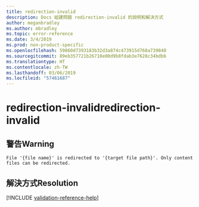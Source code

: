 ```yaml
---
title: redirection-invalid
description: Docs 組建問題 redirection-invalid 的說明和解決方式
author: meganbradley
ms.author: mbradley
ms.topic: error-reference
ms.date: 3/4/2019
ms.prod: non-product-specific
ms.openlocfilehash: 59860d7393183b32d3a874c473915d768a739848
ms.sourcegitcommit: 89eb357721b26710e00d9b8fdab3e7628c34bdb6
ms.translationtype: HT
ms.contentlocale: zh-TW
ms.lasthandoff: 03/06/2019
ms.locfileid: "57461687"
---
```

# <a name="redirection-invalid"></a><span data-ttu-id="99cea-103">redirection-invalid</span><span class="sxs-lookup"><span data-stu-id="99cea-103">redirection-invalid</span></span>

## <a name="warning"></a><span data-ttu-id="99cea-104">警告</span><span class="sxs-lookup"><span data-stu-id="99cea-104">Warning</span></span>

`File '{file name}' is redirected to '{target file path}'. Only content files can be redirected.`

## <a name="resolution"></a><span data-ttu-id="99cea-105">解決方式</span><span class="sxs-lookup"><span data-stu-id="99cea-105">Resolution</span></span>

<!--make sure to add this file to your includes folder and verify the path-->
[!INCLUDE [validation-reference-help](includes/validation-reference-help.md)]
